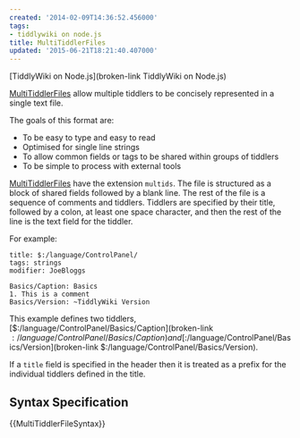 ```yaml
---
created: '2014-02-09T14:36:52.456000'
tags:
- tiddlywiki on node.js
title: MultiTiddlerFiles
updated: '2015-06-21T18:21:40.407000'
---
```


[TiddlyWiki on Node.js](broken-link TiddlyWiki on Node.js)

[MultiTiddlerFiles](./MultiTiddlerFiles.md) allow multiple tiddlers to be concisely represented in a single text file.

The goals of this format are:

* To be easy to type and easy to read
* Optimised for single line strings
* To allow common fields or tags to be shared within groups of tiddlers
* To be simple to process with external tools

[MultiTiddlerFiles](./MultiTiddlerFiles.md) have the extension `multids`. The file is structured as a block of shared fields followed by a blank line. The rest of the file is a sequence of comments and tiddlers. Tiddlers are specified by their title, followed by a colon, at least one space character, and then the rest of the line is the text field for the tiddler.

For example:

```
title: $:/language/ControlPanel/
tags: strings
modifier: JoeBloggs

Basics/Caption: Basics
1. This is a comment
Basics/Version: ~TiddlyWiki Version
```

This example defines two tiddlers, [$:/language/ControlPanel/Basics/Caption](broken-link $:/language/ControlPanel/Basics/Caption) and [$:/language/ControlPanel/Basics/Version](broken-link $:/language/ControlPanel/Basics/Version).

If a `title` field is specified in the header then it is treated as a prefix for the individual tiddlers defined in the title.

## Syntax Specification

{{MultiTiddlerFileSyntax}}
